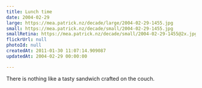 ```yaml
---
title: Lunch time
date: 2004-02-29
large: https://mea.patrick.nz/decade/large/2004-02-29-1455.jpg
small: https://mea.patrick.nz/decade/small/2004-02-29-1455.jpg
smallRetina: https://mea.patrick.nz/decade/small/2004-02-29-1455@2x.jpg
flickrUrl: null
photoId: null
createdAt: 2011-01-30 11:07:14.909087
updatedAt: 2004-02-29 00:00:00

---
```

There is nothing like a tasty sandwich crafted on the couch.
